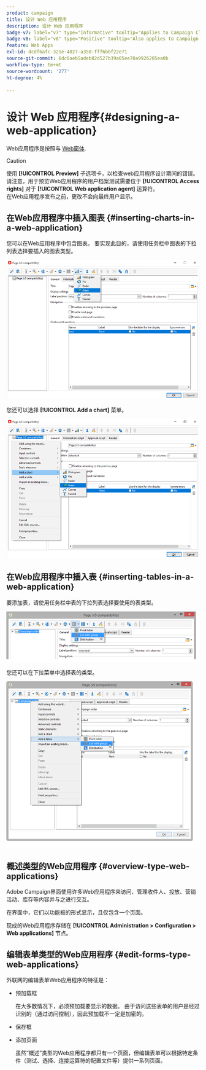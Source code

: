 ```yaml
---
product: campaign
title: 设计 Web 应用程序
description: 设计 Web 应用程序
badge-v7: label="v7" type="Informative" tooltip="Applies to Campaign Classic v7"
badge-v8: label="v8" type="Positive" tooltip="Also applies to Campaign v8"
feature: Web Apps
exl-id: dcdf6afc-321e-4027-a350-fff6bbf22e71
source-git-commit: 6dc6aeb5adeb82d527b39a05ee70a9926205ea0b
workflow-type: tm+mt
source-wordcount: '277'
ht-degree: 4%

---
```


# 设计 Web 应用程序{#designing-a-web-application}



Web应用程序是按照与 [Web窗体](about-web-forms.md).

>[!CAUTION]
>
>使用 **[!UICONTROL Preview]** 子选项卡，以检查web应用程序设计期间的错误。 请注意，用于预览Web应用程序的用户档案测试需要位于 **[!UICONTROL Access rights]** 对于 **[!UICONTROL Web application agent]** 运算符。 </br>在Web应用程序发布之前，更改不会向最终用户显示。

## 在Web应用程序中插入图表 {#inserting-charts-in-a-web-application}

您可以在Web应用程序中包含图表。 要实现此目的，请使用任务栏中图表的下拉列表选择要插入的图表类型。

![](assets/s_ncs_admin_webapps_bar_graph.png)

您还可以选择 **[!UICONTROL Add a chart]** 菜单。

![](assets/s_ncs_admin_webapps_graph.png)

## 在Web应用程序中插入表 {#inserting-tables-in-a-web-application}

要添加表，请使用任务栏中表的下拉列表选择要使用的表类型。

![](assets/s_ncs_admin_webapps_bar_table.png)

您还可以在下拉菜单中选择表的类型。

![](assets/s_ncs_admin_webapps_table.png)

## 概述类型的Web应用程序 {#overview-type-web-applications}

Adobe Campaign界面使用许多Web应用程序来访问、管理收件人、投放、营销活动、库存等内容并与之进行交互。

在界面中，它们以功能板的形式显示，且仅包含一个页面。

现成的Web应用程序存储在 **[!UICONTROL Administration > Configuration > Web applications]** 节点。

## 编辑表单类型的Web应用程序 {#edit-forms-type-web-applications}

外联网的编辑表单Web应用程序的特征是：

* 预加载框

   在大多数情况下，必须预加载要显示的数据。 由于访问这些表单的用户是经过识别的（通过访问控制），因此预加载不一定是加密的。

* 保存框
* 添加页面

   虽然“概述”类型的Web应用程序都只有一个页面，但编辑表单可以根据特定条件（测试、选择、连接运算符的配置文件等）提供一系列页面。

